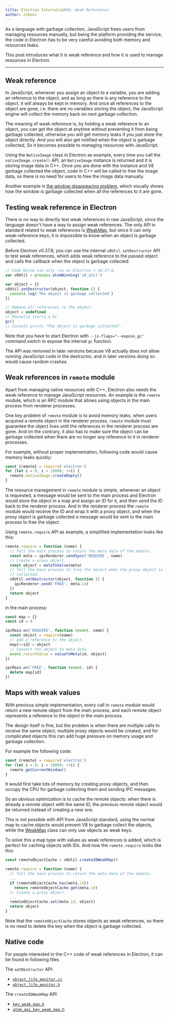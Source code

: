 ```yaml
---
title: Electron Internals&#58; Weak References
author: zcbenz
---
```


As a language with garbage collection, JavaScript frees users from managing
resources manually, but being the platform providing the service, the code in
Electron has to be very careful avoiding both memory and resources leaks.

This post introduces what it is weak reference and how it is used to manage
resources in Electron.

---

## Weak reference

In JavaScript, whenever you assign an object to a variable, you are adding an
reference to the object, and as long as there is any reference to the object,
it will always be kept in memory. And once all references to the object are
gone, i.e. there are no variables storing the object, the JavaScript engine will
collect the memory back on next garbage collection.

The meaning of weak reference is, by holding a weak reference to an object, you
can get the object at anytime without preventing it from being garbage
collected, otherwise you will get memory leaks if you just store the object
directly. And you will also get notified when the object is garbage collected,
So it becomes possible to managing resources with JavaScript.

Using the `NativeImage` class in Electron as example, every time you call the
`nativeImage.create()` API, an `NativeImage` instance is returned and it is
storing image data in C++. Once you are done with the instance and V8 garbage
collected the object, code in C++ will be called to free the image data, so
there is no need for users to free the image data manually.

Another example is [the window disappearing problem][window-disappearing], which
visually shows how the window is garbage collected when all the references to it
are gone.

## Testing weak reference in Electron

There is no way to directly test weak references in raw JavaScript, since the
language doesn't have a way to assign weak references. The only API in standard
related to weak references is [WeakMap][WeakMap], but since it can only
weak-reference keys, it is impossible to know when an object is garbage
collected.

Before Electron v0.37.8, you can use the internal `v8Util.setDestructor` API to
test weak references, which adds weak reference to the passed object and calls
the callback when the object is garbage collected:

```javascript
// Code below can only run on Electron < v0.37.8.
var v8Util = process.atomBinding('v8_util')

var object = {}
v8Util.setDestructor(object, function () {
  console.log('The object is garbage collected')
})

// Remove all references to the object.
object = undefined
// Manually starts a GC.
gc()
// Console prints "The object is garbage collected".
```

Note that you have to start Electron with `--js-flags="--expose_gc"` command
switch to expose the internal `gc` function.

The API was removed in later versions because V8 actually does not allow running
JavaScript code in the destructor, and in later versions doing so would cause
random crashes.

## Weak references in `remote` module

Apart from managing native resources with C++, Electron also needs the weak
reference to manage JavaScript resources. An example is the `remote` module,
which is an RPC module that allows using objects in the main process from
renderer processes.

One key problem of `remote` module is to avoid memory leaks, when users acquired
a remote object in the renderer process, `remote` module must guarantee the
object lives until the references in the renderer process are gone. And on the
contrary, it also has to make sure the object can be garbage collected when
there are no longer any reference to it in renderer processes.

For example, without proper implementation, following code would cause memory
leaks quickly:

```javascript
const {remote} = require('electron')
for (let i = 0; i < 10000; ++i) {
  remote.nativeImage.createEmpty()
}
```

The resource management in `remote` module is simple, whenever an object is
requested, a message would be sent to the main process and Electron would store
the object in a map and assign an ID for it, and then send the ID back to the
renderer process. And in the renderer process the `remote` module would receive
the ID and wrap it with a proxy object, and when the proxy object is garbage
collected a message would be sent to the main process to free the object.

Using `remote.require` API as example, a simplified implementation looks like
this:

```javascript
remote.require = function (name) {
  // Tell the main process to return the meta data of the module.
  const meta = ipcRenderer.sendSync('REQUIRE', name)
  // Create a proxy object.
  const object = metaToValue(meta)
  // Tell the main process to free the object when the proxy object is garbage
  // collected.
  v8Util.setDestructor(object, function () {
    ipcRenderer.send('FREE', meta.id)
  })
  return object
}
```

in the main process:

```javascript
const map = {}
const id = 0

ipcMain.on('REQUIRE', function (event, name) {
  const object = require(name)
  // Add a reference to the object.
  map[++id] = object
  // Convert the object to meta data.
  event.returnValue = valueToMeta(id, object)
})

ipcMain.on('FREE', function (event, id) {
  delete map[id]
})
```

## Maps with weak values

With previous simple implementation, every call in `remote` module would return
a new remote object from the main process, and each remote object represents a
reference to the object in the main process.

The design itself is fine, but the problem is when there are multiple calls to
receive the same object, multiple proxy objects would be created, and for
complicated objects this can add huge pressure on memory usage and garbage
collection.

For example the following code:

```javascript
const {remote} = require('electron')
for (let i = 0; i < 10000; ++i) {
  remote.getCurrentWindow()
}
```

It would first take lots of memory by creating proxy objects, and then occupy
the CPU for garbage collecting them and sending IPC messages.

So an obvious optimization is to cache the remote objects: when there is already
a remote object with the same ID, the previous remote object would be returned
instead of creating a new one.

This is not possible with API from JavaScript standard, using the normal map
to cache objects would prevent V8 to garbage collect the objects, while the
[WeakMap][WeakMap] class can only use objects as weak keys.

To solve this a map type with values as weak references is added, which is
perfect for caching objects with IDs. And now the `remote.require` looks like
this:

```javascript
const remoteObjectCache = v8Util.createIDWeakMap()

remote.require = function (name) {
  // Tell the main process to return the meta data of the module.
  ...
  if (remoteObjectCache.has(meta.id))
    return remoteObjectCache.get(meta.id)
  // Create a proxy object.
  ...
  remoteObjectCache.set(meta.id, object)
  return object
}
```

Note that the `remoteObjectCache` stores objects as weak references, so there
is no need to delete the key when the object is garbage collected.

## Native code

For people interested in the C++ code of weak references in Electron, it can be
found in following files:

The `setDestructor` API:

* [`object_life_monitor.cc`](https://github.com/electron/electron/blob/v1.3.4/atom/common/api/object_life_monitor.cc)
* [`object_life_monitor.h`](https://github.com/electron/electron/blob/v1.3.4/atom/common/api/object_life_monitor.h)

The `createIDWeakMap` API:

* [`key_weak_map.h`](https://github.com/electron/electron/blob/v1.3.4/atom/common/key_weak_map.h)
* [`atom_api_key_weak_map.h`](https://github.com/electron/electron/blob/v1.3.4/atom/common/api/atom_api_key_weak_map.h)

[window-disappearing]: http://electron.atom.io/docs/faq/#my-apps-windowtray-disappeared-after-a-few-minutes
[WeakMap]: https://developer.mozilla.org/en-US/docs/Web/JavaScript/Reference/Global_Objects/WeakMap
